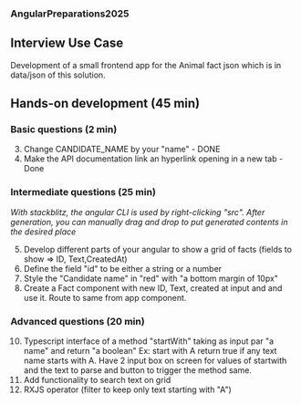 ### AngularPreparations2025

## Interview Use Case

Development of a small frontend app for the Animal fact json which is in data/json of this solution.

## Hands-on development (45 min)

### Basic questions (2 min)

3. Change CANDIDATE_NAME by your "name" - DONE
4. Make the API documentation link an hyperlink opening in a new tab - Done

### Intermediate questions (25 min)

_With stackblitz, the angular CLI is used by right-clicking "src". After generation, you can manually drag and drop to put generated contents in the desired place_

5. Develop different parts of your angular to show a grid of facts (fields to show => ID, Text,CreatedAt)
6. Define the field "id" to be either a string or a number
7. Style the "Candidate name" in "red" with "a bottom margin of 10px"
8. Create a Fact component with new ID, Text, created at input and and use it. Route to same from app component.

### Advanced questions (20 min)

10. Typescript interface of a method "startWith" taking as input par "a name" and return "a boolean" Ex: start with A return true if any text name starts with A. Have 2 input box on screen for values of startwith and the text to parse and button to trigger the method same.
11. Add functionality to search text on grid
12. RXJS operator (filter to keep only text starting with "A")
